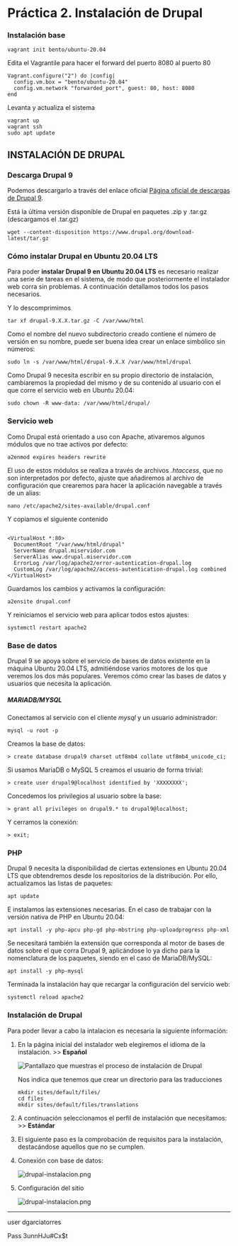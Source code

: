 # Práctica 2. Instalación de Drupal

### Instalación base

```text
vagrant init bento/ubuntu-20.04
```

Edita el Vagrantile para hacer el forward del puerto 8080 al puerto 80

```text
Vagrant.configure("2") do |config|
  config.vm.box = "bento/ubuntu-20.04"
  config.vm.network "forwarded_port", guest: 80, host: 8080
end
```

Levanta y actualiza el sistema

```text
vagrant up
vagrant ssh
sudo apt update
```



## INSTALACIÓN DE DRUPAL

### Descarga Drupal 9

Podemos descargarlo a través del enlace oficial  [Página oficial de descargas de Drupal 9](https://www.drupal.org/download/).

Está la última versión disponible de Drupal en paquetes .zip y .tar.gz (descargamos el .tar.gz)

```text
wget --content-disposition https://www.drupal.org/download-latest/tar.gz
```



### Cómo instalar Drupal en Ubuntu 20.04 LTS

Para poder **instalar Drupal 9 en Ubuntu 20.04 LTS** es necesario realizar una serie de tareas en el sistema, de modo que posteriormente el instalador web corra sin problemas. A continuación detallamos todos los pasos necesarios.

Y lo descomprimimos

```text
tar xf drupal-9.X.X.tar.gz -C /var/www/html
```

Como el nombre del nuevo subdirectorio creado contiene el número de versión en su nombre, puede ser buena idea crear un enlace simbólico sin números:

```
sudo ln -s /var/www/html/drupal-9.X.X /var/www/html/drupal
```



Como Drupal 9 necesita escribir en su propio directorio de instalación, cambiaremos la propiedad del mismo y de su contenido al usuario con el que corre el servicio web en Ubuntu 20.04:



```
sudo chown -R www-data: /var/www/html/drupal/
```



### Servicio web

Como Drupal está orientado a uso con Apache, ativaremos algunos módulos que no trae activos por defecto:

```
a2enmod expires headers rewrite
```

El uso de estos módulos se realiza a través de archivos *.htaccess*, que no son interpretados por defecto, ajuste que añadiremos al archivo de configuración que crearemos para hacer la aplicación navegable a través de un alias:

```
nano /etc/apache2/sites-available/drupal.conf
```

Y copiamos el siguiente contenido

```

<VirtualHost *:80>
  DocumentRoot "/var/www/html/drupal"
  ServerName drupal.miservidor.com
  ServerAlias www.drupal.miservidor.com
  ErrorLog /var/log/apache2/error-autentication-drupal.log
  CustomLog /var/log/apache2/access-autentication-drupal.log combined
</VirtualHost>
```

Guardamos los cambios y activamos la configuración:

```
a2ensite drupal.conf
```

Y reiniciamos el servicio web para aplicar todos estos ajustes:

```
systemctl restart apache2
```



### Base de datos

Drupal 9 se apoya sobre el servicio de bases de datos existente en la máquina Ubuntu 20.04 LTS, admitiéndose varios motores de los que veremos los dos más populares. Veremos cómo crear las bases de datos y usuarios que necesita la aplicación.

##### MARIADB/MYSQL

Conectamos al servicio con el cliente *mysql* y un usuario administrador:

```
mysql -u root -p
```



Creamos la base de datos:

```
> create database drupal9 charset utf8mb4 collate utf8mb4_unicode_ci;
```



Si usamos MariaDB o MySQL 5 creamos el usuario de forma trivial:

```
> create user drupal9@localhost identified by 'XXXXXXXX';
```



Concedemos los privilegios al usuario sobre la base:

```
> grant all privileges on drupal9.* to drupal9@localhost;
```



Y cerramos la conexión:

```
> exit;
```



### PHP

Drupal 9 necesita la disponibilidad de ciertas extensiones en Ubuntu 20.04 LTS que obtendremos desde los repositorios de la distribución. Por ello, actualizamos las listas de paquetes:

```
apt update
```



E instalamos las extensiones necesarias. En el caso de trabajar con la versión nativa de PHP en Ubuntu 20.04:

```
apt install -y php-apcu php-gd php-mbstring php-uploadprogress php-xml
```



Se necesitará también la extensión que corresponda al motor de bases de datos sobre el que corra Drupal 9, aplicándose lo ya dicho para la nomenclatura de los paquetes, siendo en el caso de MariaDB/MySQL:

```
apt install -y php-mysql
```



Terminada la instalación hay que recargar la configuración del servicio web:

```
systemctl reload apache2
```



### Instalación de Drupal

Para poder llevar a cabo la intalacion es necesaria la siguiente información:

1. En la página inicial del instalador web elegiremos el idioma de la instalación. >> **Español**

   ![Pantallazo que muestras el proceso de instalación de Drupal](https://github.com/dgarciatorres/instalaciones-daw/blob/main/html/resources/drupal-idioma.png?raw=true "Pantallazo que muestras el proceso de instalación de Drupal")

   

   Nos indica que tenemos que crear un directorio para las traducciones

   ```
   mkdir sites/default/files/
   cd files
   mkdir sites/default/files/translations
   ```

   

1. A continuación seleccionamos el perfil de instalación que necesitamos: >> **Estándar** 

1. El siguiente paso es la comprobación de requisitos para la instalación, destacándose aquellos que no se cumplen.

1. Conexión con base de datos:

   ![drupal-instalacion.png](https://github.com/dgarciatorres/instalaciones-daw/blob/main/html/resources/drupal-configuracion-sitio.png?raw=true "Pantallazo que muestras el proceso de instalación de Drupal")

   

1. Configuración del sitio

   ![drupal-instalacion.png](https://github.com/dgarciatorres/instalaciones-daw/blob/main/html/resources/drupal-instalacion.png?raw=true "Pantallazo que muestras el proceso de instalación de Drupal")





-----



user dgarciatorres

Pass 3unnHJu#Cx$t
